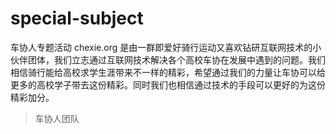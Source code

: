 special-subject
===============

车协人专题活动
chexie.org 是由一群即爱好骑行运动又喜欢钻研互联网技术的小伙伴团体，我们立志通过互联网技术解决各个高校车协在发展中遇到的问题。我们相信骑行能给高校求学生涯带来不一样的精彩，希望通过我们的力量让车协可以给更多的高校学子带去这份精彩。同时我们也相信通过技术的手段可以更好的为这份精彩加分。

>车协人团队
